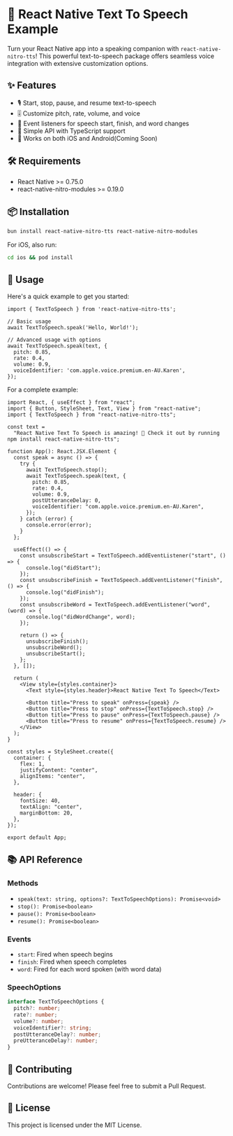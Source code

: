 # 📢 React Native Text To Speech Example

Turn your React Native app into a speaking companion with `react-native-nitro-tts`! This powerful text-to-speech package offers seamless voice integration with extensive customization options.

## ✨ Features

- 🎙️ Start, stop, pause, and resume text-to-speech
- 🎚️ Customize pitch, rate, volume, and voice
- 📅 Event listeners for speech start, finish, and word changes
- 🔧 Simple API with TypeScript support
- 📱 Works on both iOS and Android(Coming Soon)

## 🛠️ Requirements

- React Native >= 0.75.0
- react-native-nitro-modules >= 0.19.0

## 📦 Installation

```sh
bun install react-native-nitro-tts react-native-nitro-modules
```

For iOS, also run:
```sh
cd ios && pod install
```

## 🚀 Usage

Here's a quick example to get you started:

```tsx
import { TextToSpeech } from 'react-native-nitro-tts';

// Basic usage
await TextToSpeech.speak('Hello, World!');

// Advanced usage with options
await TextToSpeech.speak(text, {
  pitch: 0.85,
  rate: 0.4,
  volume: 0.9,
  voiceIdentifier: 'com.apple.voice.premium.en-AU.Karen',
});
```

For a complete example:

```tsx
import React, { useEffect } from "react";
import { Button, StyleSheet, Text, View } from "react-native";
import { TextToSpeech } from "react-native-nitro-tts";

const text =
  "React Native Text To Speech is amazing! 🎉 Check it out by running npm install react-native-nitro-tts";

function App(): React.JSX.Element {
  const speak = async () => {
    try {
      await TextToSpeech.stop();
      await TextToSpeech.speak(text, {
        pitch: 0.85,
        rate: 0.4,
        volume: 0.9,
        postUtteranceDelay: 0,
        voiceIdentifier: "com.apple.voice.premium.en-AU.Karen",
      });
    } catch (error) {
      console.error(error);
    }
  };

  useEffect(() => {
    const unsubscribeStart = TextToSpeech.addEventListener("start", () => {
      console.log("didStart");
    });
    const unsubscribeFinish = TextToSpeech.addEventListener("finish", () => {
      console.log("didFinish");
    });
    const unsubscribeWord = TextToSpeech.addEventListener("word", (word) => {
      console.log("didWordChange", word);
    });

    return () => {
      unsubscribeFinish();
      unsubscribeWord();
      unsubscribeStart();
    };
  }, []);

  return (
    <View style={styles.container}>
      <Text style={styles.header}>React Native Text To Speech</Text>

      <Button title="Press to speak" onPress={speak} />
      <Button title="Press to stop" onPress={TextToSpeech.stop} />
      <Button title="Press to pause" onPress={TextToSpeech.pause} />
      <Button title="Press to resume" onPress={TextToSpeech.resume} />
    </View>
  );
}

const styles = StyleSheet.create({
  container: {
    flex: 1,
    justifyContent: "center",
    alignItems: "center",
  },

  header: {
    fontSize: 40,
    textAlign: "center",
    marginBottom: 20,
  },
});

export default App;
```

## 📚 API Reference

### Methods

- `speak(text: string, options?: TextToSpeechOptions): Promise<void>`
- `stop(): Promise<boolean>`
- `pause(): Promise<boolean>`
- `resume(): Promise<boolean>`

### Events

- `start`: Fired when speech begins
- `finish`: Fired when speech completes
- `word`: Fired for each word spoken (with word data)

### SpeechOptions

```typescript
interface TextToSpeechOptions {
  pitch?: number;        
  rate?: number;         
  volume?: number;       
  voiceIdentifier?: string;
  postUtteranceDelay?: number;
  preUtteranceDelay?: number;
}
```

## 👥 Contributing

Contributions are welcome! Please feel free to submit a Pull Request.

## 📄 License

This project is licensed under the MIT License.
